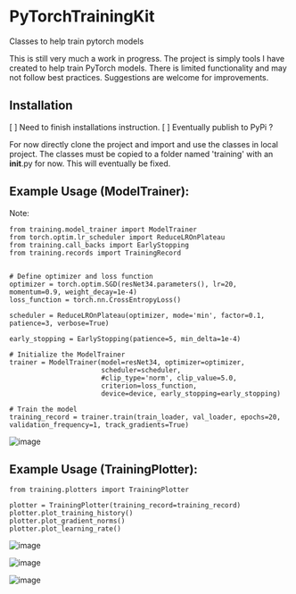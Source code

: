 # PyTorchTrainingKit
Classes to help train pytorch models

This is still very much a work in progress.  The project is simply tools I have created to help train PyTorch models. There is limited functionality and may not follow best practices. Suggestions are welcome for improvements.


## Installation
[ ] Need to finish installations instruction.
[ ] Eventually publish to PyPi ?

For now directly clone the project and import and use the classes in local project. The classes must be copied to a folder named 'training' with an __init__.py for now.  This will eventually be fixed.

## Example Usage (ModelTrainer):
Note:
```
from training.model_trainer import ModelTrainer
from torch.optim.lr_scheduler import ReduceLROnPlateau
from training.call_backs import EarlyStopping
from training.records import TrainingRecord


# Define optimizer and loss function
optimizer = torch.optim.SGD(resNet34.parameters(), lr=20, momentum=0.9, weight_decay=1e-4)
loss_function = torch.nn.CrossEntropyLoss()

scheduler = ReduceLROnPlateau(optimizer, mode='min', factor=0.1, patience=3, verbose=True)

early_stopping = EarlyStopping(patience=5, min_delta=1e-4)

# Initialize the ModelTrainer
trainer = ModelTrainer(model=resNet34, optimizer=optimizer, 
                       scheduler=scheduler, 
                       #clip_type='norm', clip_value=5.0,
                       criterion=loss_function, 
                       device=device, early_stopping=early_stopping)

# Train the model
training_record = trainer.train(train_loader, val_loader, epochs=20, validation_frequency=1, track_gradients=True)
```

![image](https://github.com/twobit-five/PyTorchTrainingKit/assets/69398054/a94f4455-28ee-42d5-b0a7-17fb0f7482ff)


## Example Usage (TrainingPlotter):

```
from training.plotters import TrainingPlotter

plotter = TrainingPlotter(training_record=training_record)
plotter.plot_training_history()
plotter.plot_gradient_norms()
plotter.plot_learning_rate()
```
![image](https://github.com/twobit-five/PyTorchTrainingKit/assets/69398054/e0e594cc-63d1-48c4-9cde-dbd37d838f5e)

![image](https://github.com/twobit-five/PyTorchTrainingKit/assets/69398054/24a28ab3-2222-45e8-ae4d-b0b55e30f6eb)

![image](https://github.com/twobit-five/PyTorchTrainingKit/assets/69398054/1391ce67-7d9c-40d5-a480-a062969728ba)





